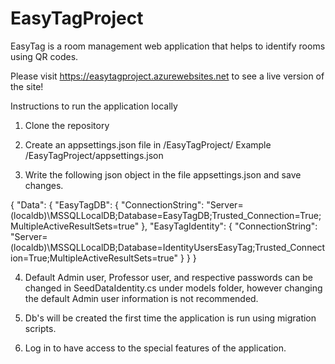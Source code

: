 # EasyTagProject
EasyTag is a room management web application that helps to identify rooms using QR codes.

Please visit https://easytagproject.azurewebsites.net to see a live version of the site!

Instructions to run the application locally

1. Clone the repository

2. Create an appsettings.json file in /EasyTagProject/
  Example /EasyTagProject/appsettings.json
  
3. Write the following json object in the file appsettings.json and save changes.
  
  {
  "Data": {
    "EasyTagDB": {
      "ConnectionString": "Server=(localdb)\\MSSQLLocalDB;Database=EasyTagDB;Trusted_Connection=True;MultipleActiveResultSets=true"
    },
    "EasyTagIdentity": {
      "ConnectionString": "Server=(localdb)\\MSSQLLocalDB;Database=IdentityUsersEasyTag;Trusted_Connection=True;MultipleActiveResultSets=true"
    }
  }
}

4. Default Admin user, Professor user, and respective passwords can be changed in SeedDataIdentity.cs under models folder, however changing the default Admin user information is not recommended.

5. Db's will be created the first time the application is run using migration scripts.

6. Log in to have access to the special features of the application.

